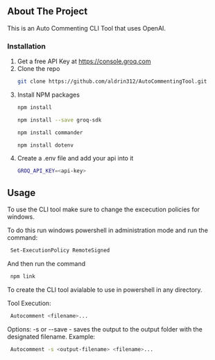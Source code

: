 
<!-- ABOUT THE PROJECT -->
## About The Project
This is an Auto Commenting CLI Tool that uses OpenAI.

### Installation

1. Get a free API Key at  https://console.groq.com
2. Clone the repo
   ```sh
   git clone https://github.com/aldrin312/AutoCommentingTool.git
   ```
3. Install NPM packages
   ```sh
   npm install
   ```
   ```sh
   npm install --save groq-sdk
   ```
   ```sh
   npm install commander
   ```
   ```sh
   npm install dotenv
   ```
4. Create a .env file and add your api into it
    ```sh
    GROQ_API_KEY=<api-key>
   ```
<!-- USAGE EXAMPLES -->
## Usage

To use the CLI tool make sure to change the excecution policies for windows.

To do this run windows powershell in administration mode and run the command:
   ```sh
    Set-ExecutionPolicy RemoteSigned
   ```
And then run the command 
   ```sh
    npm link
   ```
To create the CLI tool avialable to use in powershell in any directory.

Tool Execution:
   ```sh
    Autocomment <filename>...
   ```
Options:
    -s or --save <output-filename> - saves the output to the output folder with the designated filename.
   Example:
   ```sh
    Autocomment -s <output-filename> <filename>...
   ```





